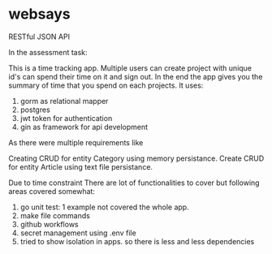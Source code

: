 # websays
RESTful JSON API

In the assessment task:

This is a time tracking app.
Multiple users can create project with unique id's can spend their time on it and sign out. In the end the app gives you the summary of time that you spend on each projects.
It uses:
1. gorm as relational mapper
2. postgres
3. jwt token for authentication
4. gin as framework for api development

As there were multiple requirements like

Creating CRUD for entity Category using memory persistance.
Create CRUD for entity Article using text file persistance.

Due to time constraint There are lot of functionalities to cover but following areas covered somewhat:

1. go unit test: 1 example not covered the whole app.
2. make file commands
3. github workflows
4. secret management using .env file
5. tried to show isolation in apps. so there is less and less dependencies
